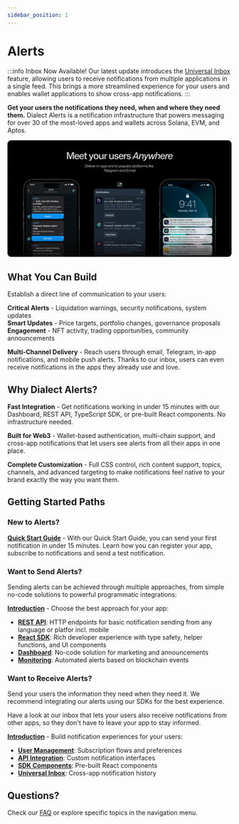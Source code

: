 ```yaml
---
sidebar_position: 1
---
```


# Alerts

:::info  Inbox Now Available!
Our latest update introduces the [Universal Inbox](./integrate-inbox/universal-inbox.md) feature, allowing users to receive notifications from multiple applications in a single feed. This brings a more streamlined experience for your users and enables wallet applications to show cross-app notifications.
:::

**Get your users the notifications they need, when and where they need them.** Dialect Alerts is a notification infrastructure that powers messaging for over 30 of the most-loved apps and wallets across Solana, EVM, and Aptos.

![Image with alerts delivered via multiple channels](../../static/img/alerts-meet-anywhere.png)

## What You Can Build

Establish a direct line of communication to your users:

**Critical Alerts** - Liquidation warnings, security notifications, system updates  
**Smart Updates** - Price targets, portfolio changes, governance proposals  
**Engagement** - NFT activity, trading opportunities, community announcements

**Multi-Channel Delivery** - Reach users through email, Telegram, in-app notifications, and mobile push alerts. Thanks to our inbox, users can even receive notifications in the apps they already use and love.

## Why Dialect Alerts?

**Fast Integration** - Get notifications working in under 15 minutes with our Dashboard, REST API, TypeScript SDK, or pre-built React components. No infrastructure needed.

**Built for Web3** - Wallet-based authentication, multi-chain support, and cross-app notifications that let users see alerts from all their apps in one place.

**Complete Customization** - Full CSS control, rich content support, topics, channels, and advanced targeting to make notifications feel native to your brand exactly the way you want them.

## Getting Started Paths

### New to Alerts? 

**[Quick Start Guide](./quick-start.md)** - With our Quick Start Guide, you can send your first notification in under 15 minutes. Learn how you can register your app, subscribe to notifications and send a test notification.

### Want to Send Alerts?

Sending alerts can be achieved through multiple approaches, from simple no-code solutions to powerful programmatic integrations:

**[Introduction](./send/index.md)** - Choose the best approach for your app:
- **[REST API](./send/api/index.md)**: HTTP endpoints for basic notification sending from any language or platfor incl. mobile
- **[React SDK](./send/sdk/index.md)**: Rich developer experience with type safety, helper functions, and UI components
- **[Dashboard](./send/dashboard.md)**: No-code solution for marketing and announcements
- **[Monitoring](./alerts-and-monitoring/index.md)**: Automated alerts based on blockchain events

### Want to Receive Alerts?

Send your users the information they need when they need it. We recommend integrating our alerts using our SDKs for the best experience. 

Have a look at our inbox that lets your users also receive notifications from other apps, so they don't have to leave your app to stay informed.

**[Introduction](./integrate-inbox/index.md)** - Build notification experiences for your users:
- **[User Management](./integrate-inbox/user-management.md)**: Subscription flows and preferences
- **[API Integration](./integrate-inbox/api/index.md)**: Custom notification interfaces
- **[SDK Components](./integrate-inbox/sdk/index.md)**: Pre-built React components
- **[Universal Inbox](./integrate-inbox/universal-inbox.md)**: Cross-app notification history


## Questions? 
Check our [FAQ](./faq.md) or explore specific topics in the navigation menu.
